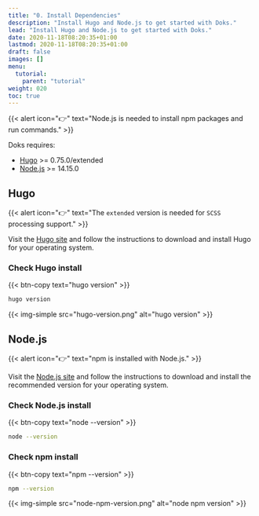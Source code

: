 ```yaml
---
title: "0. Install Dependencies"
description: "Install Hugo and Node.js to get started with Doks."
lead: "Install Hugo and Node.js to get started with Doks."
date: 2020-11-18T08:20:35+01:00
lastmod: 2020-11-18T08:20:35+01:00
draft: false
images: []
menu: 
  tutorial:
    parent: "tutorial"
weight: 020
toc: true
---
```


{{< alert icon="👉" text="Node.js is needed to install npm packages and run commands." >}}

Doks requires:

- [Hugo](https://gohugo.io/getting-started/installing/) >= 0.75.0/extended
- [Node.js](https://nodejs.org/) >= 14.15.0

## Hugo

{{< alert icon="👉" text="The `extended` version is needed for `SCSS` processing support." >}}

Visit the [Hugo site](https://gohugo.io/getting-started/installing/) and follow the instructions to download and install Hugo for your operating system.

### Check Hugo install

{{< btn-copy text="hugo version" >}}

```bash
hugo version
```

{{< img-simple src="hugo-version.png" alt="hugo version" >}}

## Node.js

{{< alert icon="👉" text="npm is installed with Node.js." >}}

Visit the [Node.js site](https://nodejs.org/) and follow the instructions to download and install the recommended version for your operating system.

### Check Node.js install

{{< btn-copy text="node --version" >}}

```bash
node --version
```

### Check npm install

{{< btn-copy text="npm --version" >}}

```bash
npm --version
```

{{< img-simple src="node-npm-version.png" alt="node npm version" >}}

